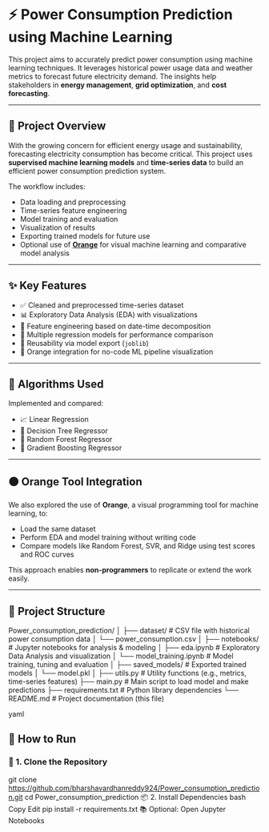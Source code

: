 # ⚡ Power Consumption Prediction using Machine Learning

This project aims to accurately predict power consumption using machine learning techniques. It leverages historical power usage data and weather metrics to forecast future electricity demand. The insights help stakeholders in **energy management**, **grid optimization**, and **cost forecasting**.

---

## 📌 Project Overview

With the growing concern for efficient energy usage and sustainability, forecasting electricity consumption has become critical. This project uses **supervised machine learning models** and **time-series data** to build an efficient power consumption prediction system.

The workflow includes:

- Data loading and preprocessing
- Time-series feature engineering
- Model training and evaluation
- Visualization of results
- Exporting trained models for future use
- Optional use of [**Orange**](https://orange.biolab.si/) for visual machine learning and comparative model analysis

---

## ✨ Key Features

- ✅ Cleaned and preprocessed time-series dataset
- 📊 Exploratory Data Analysis (EDA) with visualizations
- 🧱 Feature engineering based on date-time decomposition
- 🤖 Multiple regression models for performance comparison
- 🔁 Reusability via model export (`joblib`)
- 🧩 Orange integration for no-code ML pipeline visualization

---

## 🧠 Algorithms Used

Implemented and compared:

- 📈 Linear Regression
- 🌳 Decision Tree Regressor
- 🌲 Random Forest Regressor
- 🚀 Gradient Boosting Regressor

---

## 🟠 Orange Tool Integration

We also explored the use of **Orange**, a visual programming tool for machine learning, to:

- Load the same dataset
- Perform EDA and model training without writing code
- Compare models like Random Forest, SVR, and Ridge using test scores and ROC curves

This approach enables **non-programmers** to replicate or extend the work easily.

---

## 📁 Project Structure

Power_consumption_prediction/
│
├── dataset/ # CSV file with historical power consumption data
│ └── power_consumption.csv
│
├── notebooks/ # Jupyter notebooks for analysis & modeling
│ ├── eda.ipynb # Exploratory Data Analysis and visualization
│ └── model_training.ipynb # Model training, tuning and evaluation
│
├── saved_models/ # Exported trained models
│ └── model.pkl
│
├── utils.py # Utility functions (e.g., metrics, time-series features)
├── main.py # Main script to load model and make predictions
├── requirements.txt # Python library dependencies
└── README.md # Project documentation (this file)

yaml


## 🧪 How to Run

### 🔧 1. Clone the Repository

git clone https://github.com/bharshavardhanreddy924/Power_consumption_prediction.git
cd Power_consumption_prediction
📦 2. Install Dependencies
bash
Copy
Edit
pip install -r requirements.txt
📚 Optional: Open Jupyter Notebooks

